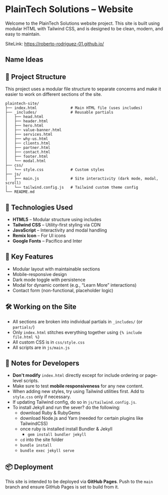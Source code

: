 # PlainTech Solutions – Website

Welcome to the PlainTech Solutions website project. This site is built using modular HTML with Tailwind CSS, and is designed to be clean, modern, and easy to maintain.

SiteLink: https://roberto-rodriguez-01.github.io/

## Name Ideas

## 📁 Project Structure

This project uses a modular file structure to separate concerns and make it easier to work on different sections of the site.

```
plaintech-site/
├── index.html               # Main HTML file (uses includes)
├── _includes/               # Reusable partials
│   ├── head.html
│   ├── header.html
│   ├── hero.html
│   ├── value-banner.html
│   ├── services.html
│   ├── why-us.html
│   ├── clients.html
│   ├── partner.html
│   ├── contact.html
│   ├── footer.html
│   └── modal.html
├── css/
│   └── style.css            # Custom styles
├── js/
│   ├── main.js              # Site interactivity (dark mode, modal, scroll)
│   └── tailwind.config.js   # Tailwind custom theme config
└── README.md
```

## 🚀 Technologies Used

- **HTML5** – Modular structure using includes
- **Tailwind CSS** – Utility-first styling via CDN
- **JavaScript** – Interactivity and modal handling
- **Remix Icon** – For UI icons
- **Google Fonts** – Pacifico and Inter

## 🧩 Key Features

- Modular layout with maintainable sections
- Mobile-responsive design
- Dark mode toggle with persistence
- Modal for dynamic content (e.g., “Learn More” interactions)
- Contact form (non-functional, placeholder logic)

## 🛠 Working on the Site

- All sections are broken into individual partials in `_includes/` (or `partials/`)
- Only `index.html` stitches everything together using `{% include file.html %}` 
- All custom CSS is in `css/style.css`
- All scripts are in `js/main.js`

## 📌 Notes for Developers

- **Don't modify** `index.html` directly except for include ordering or page-level scripts.
- Make sure to test **mobile responsiveness** for any new content.
- When adding new styles, try using Tailwind utilities first. Add to `style.css` only if necessary.
- If updating Tailwind config, do so in `js/tailwind.config.js`.
- To install Jekyll and run the sever? do the following:
  - download Ruby & RubyGems
  - download Node.js and Yarn (needed for certain plugins like TailwindCSS)
  - once ruby is installed install Bundler & Jekyll
    - `gem install bundler jekyll`
  - `cd` into the site folder
  - `bundle install`
  - `bundle exec jekyll serve`

## 📦 Deployment

This site is intended to be deployed via **GitHub Pages**. Push to the `main` branch and ensure GitHub Pages is set to build from it.

